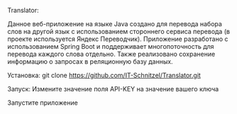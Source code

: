 Translator:

Данное веб-приложение на языке Java создано для перевода набора слов на другой язык с использованием стороннего сервиса перевода (в проекте используется Яндекс Переводчик).
Приложение разработано с использованием Spring Boot и поддерживает многопоточность для перевода каждого слова отдельно. 
Также реализовано сохранение информацию о запросах в реляционную базу данных.

Установка: git clone https://github.com/IT-Schnitzel/Translator.git

Запуск:
  Измените значение поля API-KEY на значение вашего ключа
  
  Запустите приложение
  
